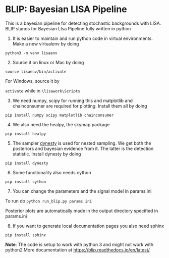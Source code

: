 #  BLIP: Bayesian LISA Pipeline



This is a bayesian pipeline for detecting stochastic backgrounds with LISA. BLIP stands for Bayesian LIsa Pipeline fully written in python


1) It is easier to maintain and run python code in virtual environments. Make a new virtualenv by doing

`python3 -m venv lisaenv`

2) Source it on linux or Mac by doing

`source lisaenv/bin/activate`

For Windows, source it by 

`activate`  while in `\lisawork\Scripts`


3) We need numpy, scipy for running this and matplotlib and chainconsumer are required for plotting. Install them all by doing

`pip install numpy scipy matplotlib chainconsumer`

4) We also need the healpy, the skymap package

`pip install healpy`

5) The sampler [dynesty](https://dynesty.readthedocs.io/en/latest/) is used for nested sampling. We get both the posteriors and bayesian evidence from it. The latter is the detection statistic. Install dynesty by doing

`pip install dynesty`

6) Some functionality also needs cython

`pip install cython`

7) You can change the parameters and the signal model in params.ini

To run do `python run_blip.py params.ini`

Posterior plots are automatically made in the output directory specified in params.ini


8) If you want to generate local documentation pages you also need sphinx

`pip install sphinx`

**Note**: The code is setup to work with python 3 and might not work with python2
More documentation at https://blip.readthedocs.io/en/latest/
